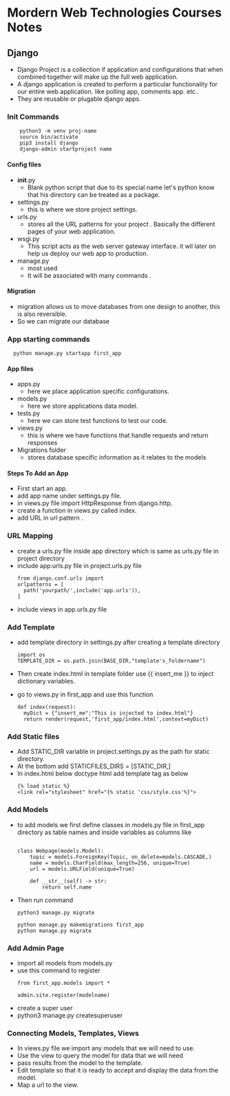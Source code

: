 # Mordern Web Technologies Courses Notes

## Django
- Django Project is a collection if application and configurations that when combined together will make up the full web application.
- A django application is created to perform a particular functionality for our entire web application. like polling app, comments app. etc..
- They are reusable or plugable django apps.


### Init Commands
```
    python3 -m venv proj-name
    source bin/activate
    pip3 install django
    django-admin startproject name
```

#### Config files

- __init__.py
  - Blank python script that due to its special name let's python know that his directory can be treated as a package.
- settings.py
    - this is where we store project settings.
- urls.py
    - stores all the URL patterns for your project . Basically the different pages of your web application.
- wsgi.py
  - This script acts as the web server gateway interface. it wil later on help us deploy our web app to production.
- manage.py
  - most used
  - It will be associated with many commands .


#### Migration
- migration allows us to move databases from one design to another, this is also reversible.
- So we can migrate our database

### App starting commands
```
  python manage.py startapp first_app

```
#### App files
- apps.py
  - here we place application specific configurations.
- models.py
  - here we store applications data model.
- tests.py
  - here we can store test functions to test our code.
- views.py
  - this is where we have functions that handle requests and return responses
- Migrations folder
  - stores database specific information as it relates to the models

#### Steps To Add an App
- First start an app.
- add app name under settings.py file.
- in views.py file import HttpResponse from django.http.
- create a function in views.py called index.
- add URL in url pattern .
  
### URL Mapping
- create a urls.py file inside app directory which is same as urls.py file in project directory
- include app.urls.py file in project.urls.py file
  ```
  from django.conf.urls import 
  urlpatterns = [
    path('yourpath/',include('app.urls')),
  ]
  ```
- include views in app.urls.py file
### Add Template
- add template directory in settings.py after creating a template directory
  
  ```
  import os
  TEMPLATE_DIR = os.path.join(BASE_DIR,"template's_foldername")
  ```

- Then create index.html in template folder use {{ insert_me }} to inject dictionary variables.
- go to views.py in first_app and use this function
  ```
  def index(request):
    myDict = {"insert_me":"This is injected to index.html"}
    return render(request,'first_app/index.html',context=myDict)
  ```

### Add Static files
- Add STATIC_DIR variable in project.settings.py as the path for static directory.
- At the bottom add STATICFILES_DIRS = [STATIC_DIR,] 
- In index.html below doctype html add template tag as below
  ```
  {% load static %}
  <link rel="stylesheet" href="{% static 'css/style.css'%}">
  ```

### Add Models
- to add models we first define classes in models.py file in first_app directory as table names and inside variables as columns like
  ```

  class Webpage(models.Model):
      topic = models.ForeignKey(Topic, on_delete=models.CASCADE,)
      name = models.CharField(max_length=256, unique=True)
      url = models.URLField(unique=True)

      def __str__(self) -> str:
          return self.name
  ```
- Then run command
  ```
  python3 manage.py migrate

  python manage.py makemigrations first_app
  python manage.py migrate
  ```

### Add Admin Page
- import all models from models.py
- use this command to register
  ```
  from first_app.models import *

  admin.site.register(modelname)
  ```
- create a super user
- python3 manage.py createsuperuser

### Connecting Models, Templates, Views
- In views.py file we import any models that we will need to use.
- Use the view to query the model for data that we will need
- pass results from the model to the template.
- Edit template so that it is ready to accept and display the data from the model.
- Map a url to the view.